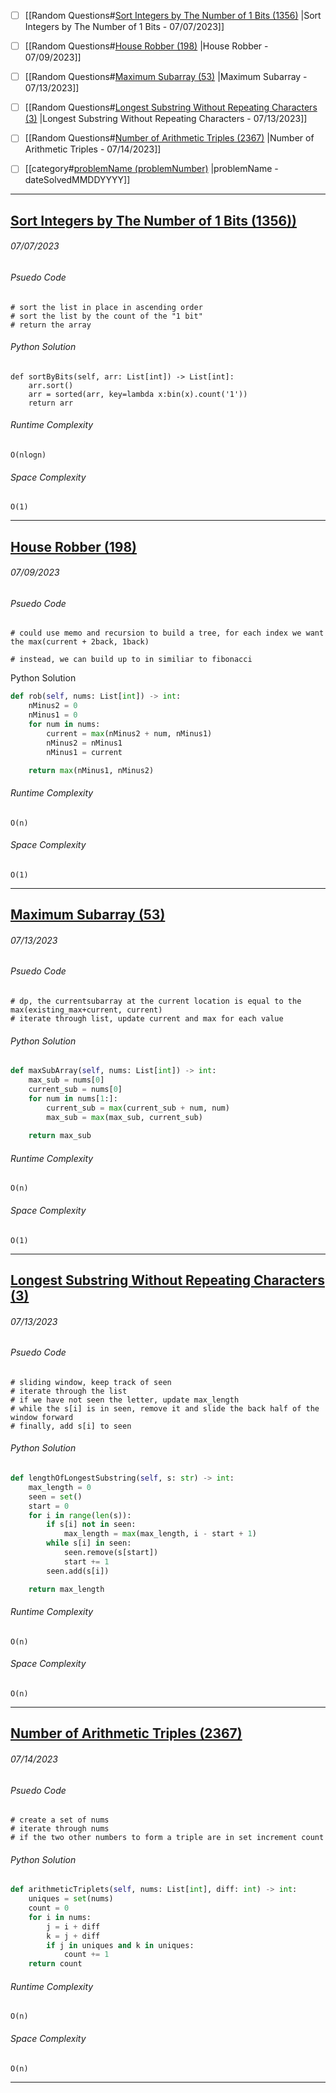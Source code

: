 - [ ] [[Random Questions#[Sort Integers by The Number of 1 Bits (1356)](https://leetcode.com/problems/sort-integers-by-the-number-of-1-bits/) |Sort Integers by The Number of 1 Bits - 07/07/2023]]
- [ ] [[Random Questions#[House Robber (198)](https://leetcode.com/problems/house-robber/description/) |House Robber - 07/09/2023]]
- [ ] [[Random Questions#[Maximum Subarray (53)](https://leetcode.com/problems/maximum-subarray/description/) |Maximum Subarray - 07/13/2023]]
- [ ] [[Random Questions#[Longest Substring Without Repeating Characters (3)](https://leetcode.com/problems/longest-substring-without-repeating-characters/description/) |Longest Substring Without Repeating Characters - 07/13/2023]]
 - [ ] [[Random Questions#[Number of Arithmetic Triples (2367)](https://leetcode.com/problems/number-of-arithmetic-triplets/description/) |Number of Arithmetic Triples - 07/14/2023]]
 - [ ] [[category#[problemName (problemNumber)](problemLink) |problemName - dateSolvedMMDDYYYY]]



---
## [Sort Integers by The Number of 1 Bits (1356))](Thttps://leetcode.com/problems/sort-integers-by-the-number-of-1-bits/)
###### *07/07/2023*

###### Psuedo Code
``` 
# sort the list in place in ascending order
# sort the list by the count of the "1 bit"
# return the array
```

###### Python Solution
```
def sortByBits(self, arr: List[int]) -> List[int]:
	arr.sort()
	arr = sorted(arr, key=lambda x:bin(x).count('1'))
	return arr
```

###### Runtime Complexity
```
O(nlogn)
```

###### Space Complexity
```
O(1)
```

---
## [House Robber (198)](https://leetcode.com/problems/house-robber/description/)
###### *07/09/2023*

###### Psuedo Code
``` 
# could use memo and recursion to build a tree, for each index we want the max(current + 2back, 1back)

# instead, we can build up to in similiar to fibonacci
```

Python Solution
``` Python
def rob(self, nums: List[int]) -> int:
	nMinus2 = 0
	nMinus1 = 0
	for num in nums:
		current = max(nMinus2 + num, nMinus1)
		nMinus2 = nMinus1
		nMinus1 = current

	return max(nMinus1, nMinus2)
```

###### Runtime Complexity
```
O(n)
```

###### Space Complexity
```
O(1)
```

---
## [Maximum Subarray (53)](https://leetcode.com/problems/maximum-subarray/description/)
###### *07/13/2023*

###### Psuedo Code
``` 
# dp, the currentsubarray at the current location is equal to the max(existing_max+current, current)
# iterate through list, update current and max for each value
```

###### Python Solution
```python
def maxSubArray(self, nums: List[int]) -> int:
	max_sub = nums[0]
	current_sub = nums[0]
	for num in nums[1:]:
		current_sub = max(current_sub + num, num)
		max_sub = max(max_sub, current_sub)
	
	return max_sub
```

###### Runtime Complexity
```
O(n)
```

###### Space Complexity
```
O(1)
```

---
## [Longest Substring Without Repeating Characters (3)](https://leetcode.com/problems/longest-substring-without-repeating-characters/description/)
###### *07/13/2023*

###### Psuedo Code
``` 
# sliding window, keep track of seen
# iterate through the list
# if we have not seen the letter, update max_length
# while the s[i] is in seen, remove it and slide the back half of the window forward
# finally, add s[i] to seen
```

###### Python Solution
```python
def lengthOfLongestSubstring(self, s: str) -> int:
	max_length = 0
	seen = set()
	start = 0
	for i in range(len(s)):
		if s[i] not in seen:
			max_length = max(max_length, i - start + 1)
		while s[i] in seen:
			seen.remove(s[start])
			start += 1
		seen.add(s[i])

	return max_length
```

###### Runtime Complexity
```
O(n)
```

###### Space Complexity
```
O(n)
```

---
## [Number of Arithmetic Triples (2367)](https://leetcode.com/problems/number-of-arithmetic-triplets/description/)
###### *07/14/2023*

###### Psuedo Code
``` 
# create a set of nums
# iterate through nums
# if the two other numbers to form a triple are in set increment count
```

###### Python Solution
```python
def arithmeticTriplets(self, nums: List[int], diff: int) -> int:
	uniques = set(nums)
	count = 0
	for i in nums:
		j = i + diff
		k = j + diff
		if j in uniques and k in uniques:
			count += 1
	return count
```

###### Runtime Complexity
```
O(n)
```

###### Space Complexity
```
O(n)
```

---
